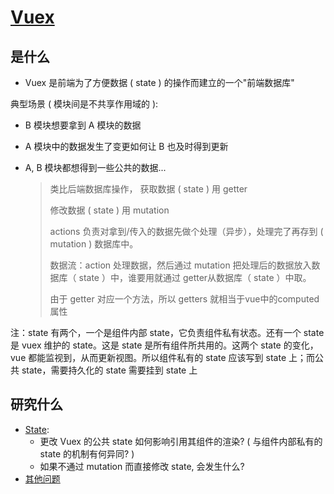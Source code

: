 # [Vuex](https://vuex.vuejs.org/zh/)

## 是什么

* Vuex 是前端为了方便数据 ( state ) 的操作而建立的一个"前端数据库"
 
典型场景 ( 模块间是不共享作用域的 ): 
  * B 模块想要拿到 A 模块的数据
  * A 模块中的数据发生了变更如何让 B 也及时得到更新
  * A, B 模块都想得到一些公共的数据...
    
    > 类比后端数据库操作，
    > 获取数据 ( state ) 用 getter
    > 
    > 修改数据 ( state ) 用 mutation
    > 
    > actions 负责对拿到/传入的数据先做个处理（异步），处理完了再存到 ( mutation ) 数据库中。
    > 
    > 数据流：action 处理数据，然后通过 mutation 把处理后的数据放入数据库（ state ）中，谁要用就通过 getter从数据库（ state ）中取。
    > 
    > 由于 getter 对应一个方法，所以 getters 就相当于vue中的computed属性

注：state 有两个，一个是组件内部 state，它负责组件私有状态。还有一个 state 是 vuex 维护的 state。这是 state 是所有组件所共用的。这两个 state 的变化，vue 都能监视到，从而更新视图。所以组件私有的 state 应该写到 state 上；而公共 state，需要持久化的 state 需要挂到 state 上

## 研究什么

* [State](./notes/state.md): 
  * 更改 Vuex 的公共 state 如何影响引用其组件的渲染? ( 与组件内部私有的 state 的机制有何异同? )
  * 如果不通过 mutation 而直接修改 state, 会发生什么?
* [其他问题](https://juejin.im/post/5dba91e4518825647e4ef18b)
